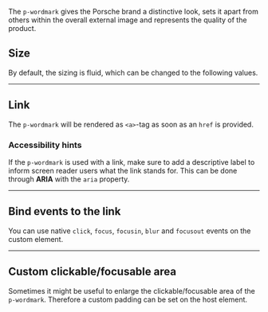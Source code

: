 <ComponentHeading name="Wordmark"></ComponentHeading>

The `p-wordmark` gives the Porsche brand a distinctive look, sets it apart from others within the overall external image
and represents the quality of the product.

<TableOfContents></TableOfContents>

## Size

By default, the sizing is fluid, which can be changed to the following values.

<Playground :markup="sizeMarkup" :config="config">
  <PlaygroundSelect v-model="size" :values="sizes" name="size"></PlaygroundSelect>
</Playground>

---

## Link

The `p-wordmark` will be rendered as `<a>`-tag as soon as an `href` is provided.

<Playground :markup="linkMarkup" :config="config"></Playground>

### <A11yIcon></A11yIcon> Accessibility hints

If the `p-wordmark` is used with a link, make sure to add a descriptive label to inform screen reader users what the
link stands for. This can be done through **ARIA** with the `aria` property.

---

## Bind events to the link

You can use native `click`, `focus`, `focusin`, `blur` and `focusout` events on the custom element.

<Playground :markup="eventsMarkup" :config="config"></Playground>

---

## Custom clickable/focusable area

Sometimes it might be useful to enlarge the clickable/focusable area of the `p-wordmark`. Therefore a custom padding can
be set on the host element.

<Playground :markup="clickableAreaMarkup" :config="config"></Playground>

<script lang="ts">
import Vue from 'vue';
import Component from 'vue-class-component';
import { WORDMARK_SIZES } from './wordmark-utils';

@Component
export default class Code extends Vue {
  config = { themeable: true };

  basicMarkup = `<p-wordmark></p-wordmark>`;
  linkMarkup = `<p-wordmark href="https://www.porsche.com" aria="{ 'aria-label': 'Porsche Homepage' }"></p-wordmark>`;

  size = 'small';
  sizes = WORDMARK_SIZES;
  get sizeMarkup() {
    const style = this.size === 'inherit' ? ' style="height: 20px"' : '';
    return `<p-wordmark size="${this.size}"${style}></p-wordmark>`;
  }

  eventsMarkup =
`<p-wordmark
  href="https://www.porsche.com"
  onclick="alert('click'); return false;"
  onfocus="console.log('focus')"
  onfocusin="console.log('focusin')"
  onblur="console.log('blur')"
  onfocusout="console.log('focusout')"
  aria="{ 'aria-label': 'Porsche Homepage' }"
></p-wordmark>`;

  clickableAreaMarkup = `<p-wordmark href="https://www.porsche.com" aria="{ 'aria-label': 'Porsche Homepage' }" style="padding: 1.5rem"></p-wordmark>`;
}
</script>
